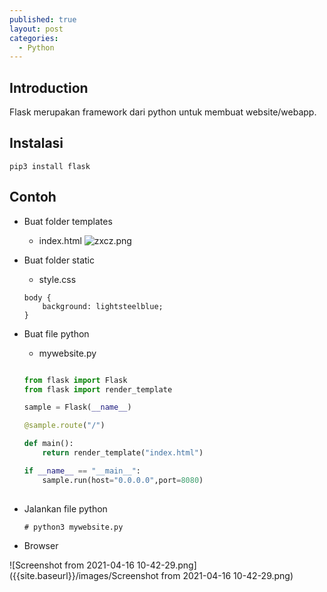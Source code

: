 ```yaml
---
published: true
layout: post
categories:
  - Python
---
```

## Introduction
Flask merupakan framework dari python untuk membuat website/webapp.

## Instalasi
```
pip3 install flask
```

## Contoh

- Buat folder templates
  - index.html
  ![zxcz.png]({{site.baseurl}}/images/zxcz.png)


- Buat folder static
  - style.css
  
  ```
  body {
      background: lightsteelblue;
  }
  ```
  
- Buat file python
  - mywebsite.py
  
  ```python

  from flask import Flask 
  from flask import render_template 

  sample = Flask(__name__) 

  @sample.route("/") 

  def main(): 
      return render_template("index.html") 

  if __name__ == "__main__": 
      sample.run(host="0.0.0.0",port=8080)
    
  ```
  
- Jalankan file python
  ```
  # python3 mywebsite.py
  ```

- Browser

![Screenshot from 2021-04-16 10-42-29.png]({{site.baseurl}}/images/Screenshot from 2021-04-16 10-42-29.png)
